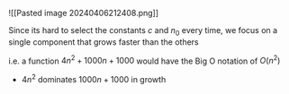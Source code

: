 ![[Pasted image 20240406212408.png]]

Since its hard to select the constants $c$ and $n_0$ every time, we focus on a single component that grows faster than the others

i.e. a function $4n^2 + 1000n + 1000$ would have the Big O notation of $O(n^2)$
- $4n^2$ dominates $1000n + 1000$ in growth